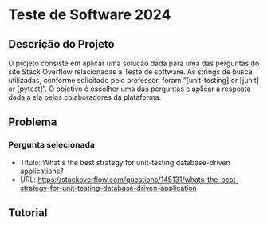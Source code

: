# Teste de Software 2024

## Descrição do Projeto

O projeto consiste em aplicar uma solução dada para uma das perguntas do site Stack Overflow relacionadas a Teste de software. As strings de busca utilizadas, conforme solicitado pelo professor, foram “[unit-testing] or [junit] or [pytest]”. O objetivo é escolher uma das perguntas e aplicar a resposta dada a ela pelos colaboradores da plataforma.

## Problema

### Pergunta selecionada

- Título: What's the best strategy for unit-testing database-driven applications?
- URL: https://stackoverflow.com/questions/145131/whats-the-best-strategy-for-unit-testing-database-driven-application


## Tutorial


